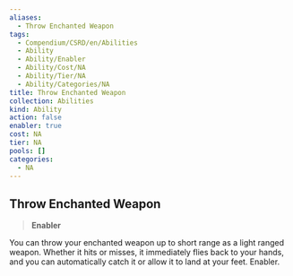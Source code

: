```yaml
---
aliases:
  - Throw Enchanted Weapon
tags:
  - Compendium/CSRD/en/Abilities
  - Ability
  - Ability/Enabler
  - Ability/Cost/NA
  - Ability/Tier/NA
  - Ability/Categories/NA
title: Throw Enchanted Weapon
collection: Abilities
kind: Ability
action: false
enabler: true
cost: NA
tier: NA
pools: []
categories:
  - NA
---
```

## Throw Enchanted Weapon    
>**Enabler**  
    
You can throw your enchanted weapon up to short range as a light ranged weapon. Whether it hits or misses, it immediately flies back to your hands, and you can automatically catch it or allow it to land at your feet. Enabler.
